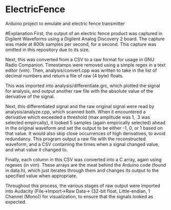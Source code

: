 # ElectricFence
Arduino project to emulate and electric fence transmitter

#Explanation
First, the output of an electric fence product was captured in Digilent Waveforms using a Digilent Analog Discovery 2 board. The capture was made at 800k samples per second, for a second. This capture was omitted in this repository due to its size.

Next, this was converted from a CSV to a raw format for usage in GNU Radio Companion. Timestamps were removed using a simple regex in a text editor (vim). Then, analysis/convert.cpp was written to take in the list of decimal numbers and return a file of raw (4 byte) floats.

This was imported into analysis/differentiate.grc, which plotted the signal for analysis, and output another raw file with the absolute value of the derivative of the signal.

Next, this differentiated signal and the raw original signal were read by analysis/analyze.cpp, which scanned both. When it encountered a derivative which exceeded a threshold (max amplitude was 1, .3 was selected empircally), it looked 5 samples (again empirically selected) ahead in the original waveform and set the output to be either -1, 0, or 1 based on that value. It would also skip close occurrences of high derivatives, to avoid redundancy. This program output a raw file with the reconstructed waveform, and a CSV containing the times when a signal changed value, and what value it changed to.

Finally, each column in this CSV was converted into a C array, again using regexes (in vim). These arrays are the meat behind the Arduino code (found in data.h), which just iterates through them and changes its output to the specified value when appropriate.

Throughout this process, the various stages of raw output were imported into Audacity (File->Import->Raw Data-> (32-bit float, Little-endian, 1 Channel (Mono)) for visualization, to ensure that the signals looked as expected.
